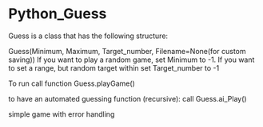 # Python_Guess

Guess is a class that has the following structure:

Guess(Minimum, Maximum, Target_number, Filename=None(for custom saving))
If you want to play a random game, set Minimum to -1.
If you want to set a range, but random target within set Target_number to -1

To run call function Guess.playGame()

to have an automated guessing function (recursive):
call Guess.ai_Play()

simple game with error handling
